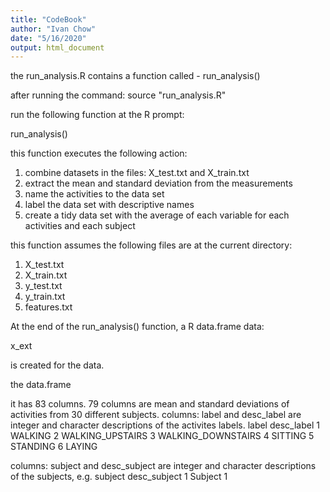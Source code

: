 ```yaml
---
title: "CodeBook"
author: "Ivan Chow"
date: "5/16/2020"
output: html_document
---
```


the run_analysis.R contains a function called - run_analysis()

after running the command:  source "run_analysis.R"

run the following function at the R prompt:

run_analysis() 

this function executes the following action:

1. combine datasets in the files: X_test.txt and X_train.txt
2. extract the mean and standard deviation from the measurements
3. name the activities to the data set
4. label the data set with descriptive names
5. create a tidy data set with the average of each variable for each activities and each subject

this function assumes the following files are at the current directory:
1. X_test.txt
2. X_train.txt
3. y_test.txt
4. y_train.txt
5. features.txt

At the end of the run_analysis() function, a R data.frame data:

x_ext

is created for the data.

the data.frame 

it has 83 columns.
79 columns are mean and standard deviations of activities from 30 different subjects.
columns: label and desc_label are integer and character descriptions of the activites labels.
label     desc_label
1            WALKING
2   WALKING_UPSTAIRS
3 WALKING_DOWNSTAIRS
4            SITTING
5           STANDING
6             LAYING

columns: subject and desc_subject are integer and character descriptions of the subjects, e.g.
subject    desc_subject
1         Subject 1





